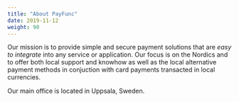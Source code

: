```yaml
---
title: "About PayFunc"
date: 2019-11-12
weight: 90
---
```


Our mission is to provide simple and secure payment solutions that are _easy to integrate_ into any service or application. Our focus is on the Nordics and to offer both local support and knowhow as well as the local alternative payment methods in conjuction with card payments transacted in local currencies.

Our main office is located in Uppsala, Sweden.

